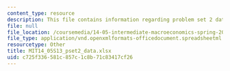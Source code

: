 ```yaml
---
content_type: resource
description: This file contains information regarding problem set 2 data.
file: null
file_location: /coursemedia/14-05-intermediate-macroeconomics-spring-2013/c725f336581c857c1c8b71c83417cf26_MIT14_05S13_pset2_data.xlsx
file_type: application/vnd.openxmlformats-officedocument.spreadsheetml.sheet
resourcetype: Other
title: MIT14_05S13_pset2_data.xlsx
uid: c725f336-581c-857c-1c8b-71c83417cf26
---
```

